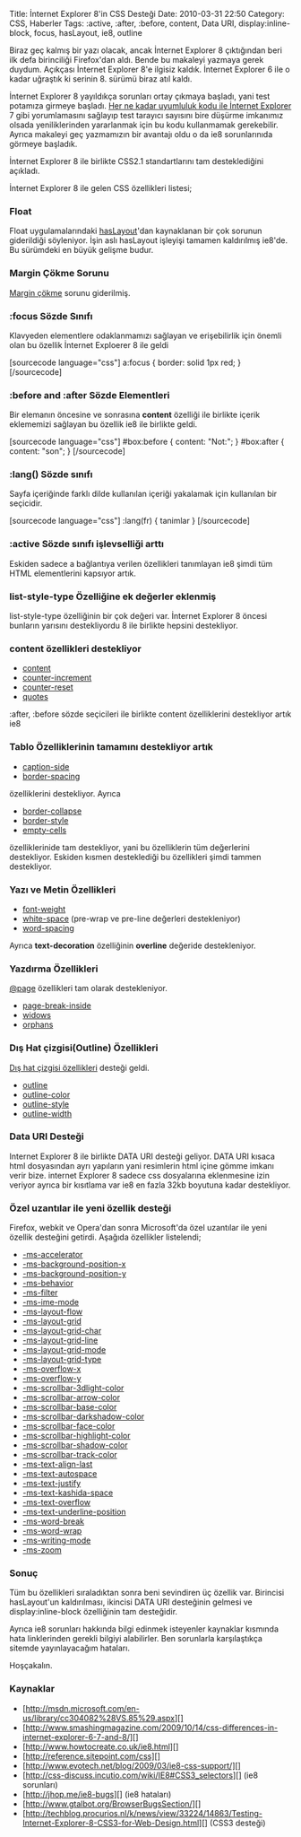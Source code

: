Title: İnternet Explorer 8&#039;in CSS Desteği
Date: 2010-03-31 22:50
Category: CSS, Haberler
Tags: :active, :after, :before, content, Data URI, display:inline-block, focus, hasLayout, ie8, outline

Biraz geç kalmış bir yazı olacak, ancak İnternet Explorer 8 çıktığından
beri ilk defa birinciliği Firefox'dan aldı. Bende bu makaleyi yazmaya
gerek duydum. Açıkçası İnternet Explorer 8'e ilgisiz kaldık. İnternet
Explorer 6 ile o kadar uğraştık ki serinin 8. sürümü biraz atıl kaldı.

İnternet Explorer 8 yayıldıkça sorunları ortay çıkmaya başladı, yani
test potamıza girmeye başladı. [Her ne kadar uyumluluk kodu ile İnternet
Explorer][] 7 gibi yorumlamasını sağlayıp test tarayıcı sayısını bire
düşürme imkanımız olsada yeniliklerinden yararlanmak için bu kodu
kullanmamak gerekebilir. Ayrıca makaleyi geç yazmamızın bir avantajı
oldu o da ie8 sorunlarınıda görmeye başladık. 

İnternet Explorer 8 ile birlikte CSS2.1 standartlarını tam
desteklediğini açıkladı.

İnternet Explorer 8 ile gelen CSS özellikleri listesi;<!--more-->

### Float

Float uygulamalarındaki [hasLayout][]'dan kaynaklanan bir çok sorunun
giderildiği söyleniyor. İşin aslı hasLayout işleyişi tamamen kaldırılmış
ie8'de. Bu sürümdeki en büyük gelişme budur.

### Margin Çökme Sorunu

[Margin çökme][] sorunu giderilmiş.

### :focus Sözde Sınıfı

Klavyeden elementlere odaklanmamızı sağlayan ve erişebilirlik için
önemli olan bu özellik İnternet Exploerer 8 ile geldi

[sourcecode language="css"] a:focus { border: solid 1px red; }
[/sourcecode]

### :before and :after Sözde Elementleri

Bir elemanın öncesine ve sonrasına **content** özelliği ile birlikte
içerik eklememizi sağlayan bu özellik ie8 ile birlikte geldi.

[sourcecode language="css"] #box:before { content: "Not:"; }
#box:after { content: "son"; } [/sourcecode]

### :lang() Sözde sınıfı

Sayfa içeriğinde farklı dilde kullanılan içeriği yakalamak için
kullanılan bir seçicidir.

[sourcecode language="css"] :lang(fr) { tanimlar } [/sourcecode]

### :active Sözde sınıfı işlevselliği arttı

Eskiden sadece a bağlantıya verilen özellikleri tanımlayan ie8 şimdi tüm
HTML elementlerini kapsıyor artık.

### **list-style-type Özelliğine ek değerler eklenmiş**

list-style-type özelliğinin bir çok değeri var. İnternet Explorer 8
öncesi bunların yarısını destekliyordu 8 ile birlikte hepsini
destekliyor.

### content özellikleri destekliyor

-   [content][]
-   [counter-increment][]
-   [counter-reset][]
-   [quotes][]

:after, :before sözde seçicileri ile birlikte content özelliklerini
destekliyor artık ie8

### Tablo Özelliklerinin tamamını destekliyor artık

-   [caption-side][] 
-   [border-spacing][]

özelliklerini destekliyor. Ayrıca

  

-   [border-collapse][]
-   [border-style][]
-   [empty-cells][]

özelliklerinide tam destekliyor, yani bu özelliklerin tüm değerlerini
destekliyor. Eskiden kısmen desteklediği bu özellikleri şimdi tammen
destekliyor.

### Yazı ve Metin Özellikleri

-   [font-weight][]
-   [white-space][] (pre-wrap ve pre-line değerleri destekleniyor)
-   [word-spacing][]

Ayrıca **text-decoration** özelliğinin **overline** değeride
destekleniyor.

### Yazdırma Özellikleri

[@page][] özellikleri tam olarak destekleniyor.

  

-   [page-break-inside][]
-   [widows][]
-   [orphans][]  

### Dış Hat çizgisi(Outline) Özellikleri

[Dış hat çizgisi özellikleri][] desteği geldi.

-   [outline][]
-   [outline-color][]
-   [outline-style][]
-   [outline-width][]

### Data URI Desteği

Internet Explorer 8 ile birlikte DATA URI desteği geliyor. DATA URI
kısaca html dosyasından ayrı yapıların yani resimlerin html içine gömme
imkanı verir bize. internet Explorer 8 sadece css dosyalarına
eklenmesine izin veriyor ayrıca bir kısıtlama var ie8 en fazla 32kb
boyutuna kadar destekliyor.

### Özel uzantılar ile yeni özellik desteği

Firefox, webkit ve Opera'dan sonra Microsoft'da özel uzantılar ile yeni
özellik desteğini getirdi. Aşağıda özellikler listelendi;

-   [-ms-accelerator][]
-   [-ms-background-position-x][]
-   [-ms-background-position-y][]
-   [-ms-behavior][]
-   [-ms-filter][]
-   [-ms-ime-mode][]
-   [-ms-layout-flow][]
-   [-ms-layout-grid][]
-   [-ms-layout-grid-char][]
-   [-ms-layout-grid-line][]
-   [-ms-layout-grid-mode][]
-   [-ms-layout-grid-type][]
-   [-ms-overflow-x][]
-   [-ms-overflow-y][]
-   [-ms-scrollbar-3dlight-color][]
-   [-ms-scrollbar-arrow-color][]
-   [-ms-scrollbar-base-color][]
-   [-ms-scrollbar-darkshadow-color][]
-   [-ms-scrollbar-face-color][]
-   [-ms-scrollbar-highlight-color][]
-   [-ms-scrollbar-shadow-color][]
-   [-ms-scrollbar-track-color][]
-   [-ms-text-align-last][]
-   [-ms-text-autospace][]
-   [-ms-text-justify][]
-   [-ms-text-kashida-space][]
-   [-ms-text-overflow][]
-   [-ms-text-underline-position][]
-   [-ms-word-break][]
-   [-ms-word-wrap][]
-   [-ms-writing-mode][]
-   [-ms-zoom][]  

### Sonuç

Tüm bu özellikleri sıraladıktan sonra beni sevindiren üç özellik var.
Birincisi hasLayout'un kaldırılması, ikincisi DATA URI desteğinin
gelmesi ve display:inline-block özelliğinin tam desteğidir.

Ayrıca ie8 sorunları hakkında bilgi edinmek isteyenler kaynaklar
kısmında hata linklerinden gerekli bilgiyi alabilirler. Ben sorunlarla
karşılaştıkça sitemde yayınlayacağım hataları.

Hoşçakalın.

### Kaynaklar

-   [http://msdn.microsoft.com/en-us/library/cc304082%28VS.85%29.aspx][]
-   [http://www.smashingmagazine.com/2009/10/14/css-differences-in-internet-explorer-6-7-and-8/][]
-   [http://www.howtocreate.co.uk/ie8.html][]
-   [http://reference.sitepoint.com/css][]
-   [http://www.evotech.net/blog/2009/03/ie8-css-support/][]
-   [http://css-discuss.incutio.com/wiki/IE8#CSS3_selectors][] (ie8
    sorunları)
-   [http://jhop.me/ie8-bugs][] (ie8 hataları)
-   [http://www.gtalbot.org/BrowserBugsSection/][]
-   [http://techblog.procurios.nl/k/news/view/33224/14863/Testing-Internet-Explorer-8-CSS3-for-Web-Design.html][]
    (CSS3 desteği)  

</p>

  [Her ne kadar uyumluluk kodu ile İnternet Explorer]: http://www.fatihhayrioglu.com/internet-explorer-8i-7-gibi-yorumla-kodu/
    "Her ne kadar uyumluluk kodu ile İnternet Explorer"
  [hasLayout]: http://haslayout.net/ "hasLayout"
  [Margin çökme]: http://www.fatihhayrioglu.com/kenar-boslugumargin-cokmesi/
    "Margin çökme"
  [content]: http://reference.sitepoint.com/css/content "content"
  [counter-increment]: http://reference.sitepoint.com/css/counter-increment
    "counter-increment"
  [counter-reset]: http://reference.sitepoint.com/css/counter-reset
    "counter-reset"
  [quotes]: http://reference.sitepoint.com/css/quotes "quotes"
  [caption-side]: http://www.fatihhayrioglu.com/tablo-ozellikleri/
    "caption-side"
  [border-spacing]: http://www.fatihhayrioglu.com/tablo-ozellikleri/
    "border-spacing"
  [border-collapse]: http://www.fatihhayrioglu.com/tablo-ozellikleri/
    "border-collapse"
  [border-style]: http://www.fatihhayrioglu.com/tablo-ozellikleri/
    "border-style"
  [empty-cells]: http://www.fatihhayrioglu.com/tablo-ozellikleri/
    "empty-cells"
  [font-weight]: http://www.fatihhayrioglu.com/font-ozellikleri/
    "font-weight"
  [white-space]: http://www.fatihhayrioglu.com/css-siniflandirma-liste-ozellikleri/
    "white-space"
  [word-spacing]: http://www.fatihhayrioglu.com/cssde-metintext-ozellikleri/
    "word-spacing"
  [@page]: http://reference.sitepoint.com/css/pagedmedia "@page"
  [page-break-inside]: http://reference.sitepoint.com/css/page-break-inside
    "page-break-inside"
  [widows]: http://reference.sitepoint.com/css/widows "widows"
  [orphans]: http://reference.sitepoint.com/css/orphans "orphans"
  [Dış hat çizgisi özellikleri]: http://www.fatihhayrioglu.com/dis-hat-cizgisioutline-ozellikleri/
    "Dış hat çizgisi özellikleri"
  [outline]: http://www.fatihhayrioglu.com/dis-hat-cizgisioutline-ozellikleri/
    "outline"
  [outline-color]: http://www.fatihhayrioglu.com/dis-hat-cizgisioutline-ozellikleri/
    "outline-color"
  [outline-style]: http://www.fatihhayrioglu.com/dis-hat-cizgisioutline-ozellikleri/
    "outline-style"
  [outline-width]: http://www.fatihhayrioglu.com/dis-hat-cizgisioutline-ozellikleri/
    "outline-width"
  [-ms-accelerator]: http://msdn.microsoft.com/en-us/library/ms530713%28v=VS.85%29.aspx
  [-ms-background-position-x]: http://msdn.microsoft.com/en-us/library/ms530719%28v=VS.85%29.aspx
  [-ms-background-position-y]: http://msdn.microsoft.com/en-us/library/ms530720%28v=VS.85%29.aspx
  [-ms-behavior]: http://msdn.microsoft.com/en-us/library/ms530723%28v=VS.85%29.aspx
  [-ms-filter]: http://msdn.microsoft.com/en-us/library/ms530752%28v=VS.85%29.aspx
  [-ms-ime-mode]: http://msdn.microsoft.com/en-us/library/ms530767%28v=VS.85%29.aspx
  [-ms-layout-flow]: http://msdn.microsoft.com/en-us/library/ms530770%28v=VS.85%29.aspx
  [-ms-layout-grid]: http://msdn.microsoft.com/en-us/library/ms530771%28v=VS.85%29.aspx
  [-ms-layout-grid-char]: http://msdn.microsoft.com/en-us/library/ms530772%28v=VS.85%29.aspx
  [-ms-layout-grid-line]: http://msdn.microsoft.com/en-us/library/ms530773%28v=VS.85%29.aspx
  [-ms-layout-grid-mode]: http://msdn.microsoft.com/en-us/library/ms530774%28v=VS.85%29.aspx
  [-ms-layout-grid-type]: http://msdn.microsoft.com/en-us/library/ms530775%28v=VS.85%29.aspx
  [-ms-overflow-x]: http://msdn.microsoft.com/en-us/library/ms530826%28v=VS.85%29.aspx
  [-ms-overflow-y]: http://msdn.microsoft.com/en-us/library/ms530829%28v=VS.85%29.aspx
  [-ms-scrollbar-3dlight-color]: http://msdn.microsoft.com/en-us/library/ms531153%28v=VS.85%29.aspx
  [-ms-scrollbar-arrow-color]: http://msdn.microsoft.com/en-us/library/ms531154%28v=VS.85%29.aspx
  [-ms-scrollbar-base-color]: http://msdn.microsoft.com/en-us/library/ms531155%28v=VS.85%29.aspx
  [-ms-scrollbar-darkshadow-color]: http://msdn.microsoft.com/en-us/library/ms531156%28v=VS.85%29.aspx
  [-ms-scrollbar-face-color]: http://msdn.microsoft.com/en-us/library/ms531157%28v=VS.85%29.aspx
  [-ms-scrollbar-highlight-color]: http://msdn.microsoft.com/en-us/library/ms531158%28v=VS.85%29.aspx
  [-ms-scrollbar-shadow-color]: http://msdn.microsoft.com/en-us/library/ms531159%28v=VS.85%29.aspx
  [-ms-scrollbar-track-color]: http://msdn.microsoft.com/en-us/library/ms531160%28v=VS.85%29.aspx
  [-ms-text-align-last]: http://msdn.microsoft.com/en-us/library/ms531163%28v=VS.85%29.aspx
  [-ms-text-autospace]: http://msdn.microsoft.com/en-us/library/ms531164%28v=VS.85%29.aspx
  [-ms-text-justify]: http://msdn.microsoft.com/en-us/library/ms531172%28v=VS.85%29.aspx
  [-ms-text-kashida-space]: http://msdn.microsoft.com/en-us/library/ms531173%28v=VS.85%29.aspx
  [-ms-text-overflow]: http://msdn.microsoft.com/en-us/library/ms531174%28v=VS.85%29.aspx
  [-ms-text-underline-position]: http://msdn.microsoft.com/en-us/library/ms531176%28v=VS.85%29.aspx
  [-ms-word-break]: http://msdn.microsoft.com/en-us/library/ms531184%28v=VS.85%29.aspx
  [-ms-word-wrap]: http://msdn.microsoft.com/en-us/library/ms531186%28v=VS.85%29.aspx
  [-ms-writing-mode]: http://msdn.microsoft.com/en-us/library/ms531187%28v=VS.85%29.aspx
  [-ms-zoom]: http://msdn.microsoft.com/en-us/library/ms531189%28v=VS.85%29.aspx
  [http://msdn.microsoft.com/en-us/library/cc304082%28VS.85%29.aspx]: http://msdn.microsoft.com/en-us/library/cc304082%28VS.85%29.aspx
    "http://msdn.microsoft.com/en-us/library/cc304082%28VS.85%29.aspx"
  [http://www.smashingmagazine.com/2009/10/14/css-differences-in-internet-explorer-6-7-and-8/]:
    http://www.smashingmagazine.com/2009/10/14/css-differences-in-internet-explorer-6-7-and-8/
    "http://www.smashingmagazine.com/2009/10/14/css-differences-in-internet-explorer-6-7-and-8/"
  [http://www.howtocreate.co.uk/ie8.html]: http://www.howtocreate.co.uk/ie8.html
    "http://www.howtocreate.co.uk/ie8.html"
  [http://reference.sitepoint.com/css]: http://reference.sitepoint.com/css
    "http://reference.sitepoint.com/css"
  [http://www.evotech.net/blog/2009/03/ie8-css-support/]: http://www.evotech.net/blog/2009/03/ie8-css-support/
    "http://www.evotech.net/blog/2009/03/ie8-css-support/"
  [http://css-discuss.incutio.com/wiki/IE8#CSS3_selectors]: http://css-discuss.incutio.com/wiki/IE8#CSS3_selectors
    "http://css-discuss.incutio.com/wiki/IE8#CSS3_selectors"
  [http://jhop.me/ie8-bugs]: http://jhop.me/ie8-bugs
    "http://jhop.me/ie8-bugs"
  [http://www.gtalbot.org/BrowserBugsSection/]: http://www.gtalbot.org/BrowserBugsSection/
    "http://www.gtalbot.org/BrowserBugsSection/"
  [http://techblog.procurios.nl/k/news/view/33224/14863/Testing-Internet-Explorer-8-CSS3-for-Web-Design.html]:
    http://techblog.procurios.nl/k/news/view/33224/14863/Testing-Internet-Explorer-8-CSS3-for-Web-Design.html
    "http://techblog.procurios.nl/k/news/view/33224/14863/Testing-Internet-Explorer-8-CSS3-for-Web-Design.html"
